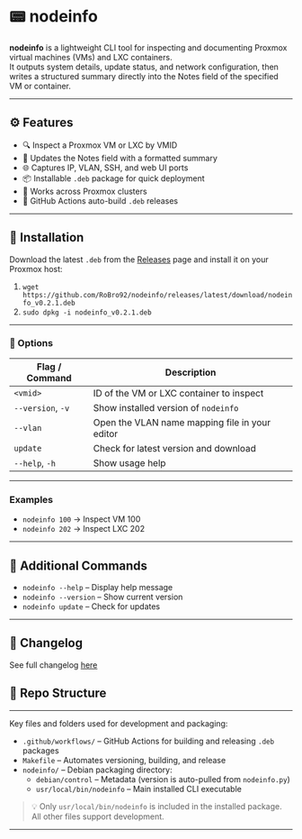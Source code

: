 # 📟 nodeinfo

**nodeinfo** is a lightweight CLI tool for inspecting and documenting Proxmox virtual machines (VMs) and LXC containers.  
It outputs system details, update status, and network configuration, then writes a structured summary directly into the Notes field of the specified VM or container.

---

## ⚙️ Features

- 🔍 Inspect a Proxmox VM or LXC by VMID  
- 📝 Updates the Notes field with a formatted summary  
- 🌐 Captures IP, VLAN, SSH, and web UI ports  
- 📦 Installable `.deb` package for quick deployment  
- 🧱 Works across Proxmox clusters  
- 🚀 GitHub Actions auto-build `.deb` releases  

---

## 🚀 Installation

Download the latest `.deb` from the [Releases](https://github.com/RoBro92/nodeinfo/releases) page and install it on your Proxmox host:

1. `wget https://github.com/RoBro92/nodeinfo/releases/latest/download/nodeinfo_v0.2.1.deb`
2. `sudo dpkg -i nodeinfo_v0.2.1.deb`

---

### 🔧 Options
| Flag / Command    | Description                                      |
|-------------------|--------------------------------------------------|
| `<vmid>`          | ID of the VM or LXC container to inspect         |
| `--version`, `-v` | Show installed version of `nodeinfo`             |
| `--vlan`          | Open the VLAN name mapping file in your editor   |
| `update`          | Check for latest version and download            |
| `--help`, `-h`    | Show usage help                                  |

---

### Examples

- `nodeinfo 100` → Inspect VM 100  
- `nodeinfo 202` → Inspect LXC 202  

---

## 🧹 Additional Commands

- `nodeinfo --help` – Display help message  
- `nodeinfo --version` – Show current version  
- `nodeinfo update` – Check for updates  


---
## 📘 Changelog

See full changelog [here](./CHANGELOG.md)
## 📁 Repo Structure

---

Key files and folders used for development and packaging:

- `.github/workflows/` – GitHub Actions for building and releasing `.deb` packages  
- `Makefile` – Automates versioning, building, and release  
- `nodeinfo/` – Debian packaging directory:
  - `debian/control` – Metadata (version is auto-pulled from `nodeinfo.py`)  
  - `usr/local/bin/nodeinfo` – Main installed CLI executable  

> 💡 Only `usr/local/bin/nodeinfo` is included in the installed package. All other files support development.

---

